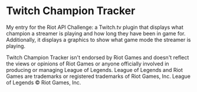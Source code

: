 # Twitch Champion Tracker
My entry for the Riot API Challenge: a Twitch.tv plugin that displays what champion a streamer is playing and how long they have been in game for. Additionally, it displays a graphics to show what game mode the streamer is playing.

Twitch Champion Tracker isn't endorsed by Riot Games and doesn't reflect the views or opinions of Riot Games or anyone officially involved in producing or managing League of Legends. League of Legends and Riot Games are trademarks or registered trademarks of Riot Games, Inc. League of Legends © Riot Games, Inc.
